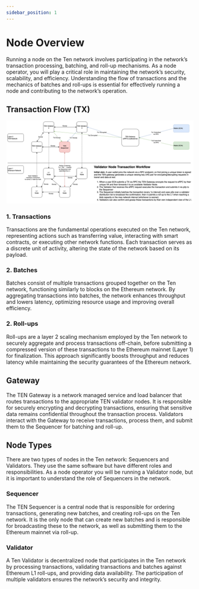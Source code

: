 ```yaml
---
sidebar_position: 1
---
```

# Node Overview
Running a node on the Ten network involves participating in the network’s transaction processing, batching, and roll-up mechanisms. As a node operator, you will play a critical role in maintaining the network’s security, scalability, and efficiency. Understanding the flow of transactions and the mechanics of batches and roll-ups is essential for effectively running a node and contributing to the network’s operation.


## Transaction Flow (TX)
![Ten Validator Flow](../../assets/ten-validator-flow.png)

### 1. Transactions
Transactions are the fundamental operations executed on the Ten network, representing actions such as transferring value, interacting with smart contracts, or executing other network functions. Each transaction serves as a discrete unit of activity, altering the state of the network based on its payload.

### 2. Batches
Batches consist of multiple transactions grouped together on the Ten network, functioning similarly to blocks on the Ethereum network. By aggregating transactions into batches, the network enhances throughput and lowers latency, optimizing resource usage and improving overall efficiency.

### 2. Roll-ups
Roll-ups are a layer 2 scaling mechanism employed by the Ten network to securely aggregate and process transactions off-chain, before submitting a compressed version of these transactions to the Ethereum mainnet (Layer 1) for finalization. This approach significantly boosts throughput and reduces latency while maintaining the security guarantees of the Ethereum network.

## Gateway
The TEN Gateway is a network managed service and load balancer that routes transactions to the appropriate TEN validator nodes. It is responsible for securely encrypting and decrypting transactions, ensuring that sensitive data remains confidential throughout the transaction process. Validators interact with the Gateway to receive transactions, process them, and submit them to the Sequencer for batching and roll-up.

## Node Types
There are two types of nodes in the Ten network: Sequencers and Validators. They use the same software but have different roles and responsibilities. As a node operator you will be running a Validator node, but it is important to understand the role of Sequencers in the network.

### Sequencer
The TEN Sequencer is a central node that is responsible for ordering transactions, generating new batches, and creating roll-ups on the Ten network. It is the only node that can create new batches and is responsible for broadcasting these to the network, as well as submitting them to the Ethereum mainnet via roll-up.


### Validator
A Ten Validator is decentralized node that participates in the Ten network by processing transactions, validating transactions and batches against Ethereum L1 roll-ups, and providing data availability. The participation of multiple validators ensures the network’s security and integrity.


